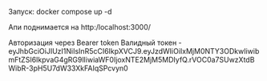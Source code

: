 Запуск:
docker compose up -d

Апи поднимается на http:/localhost:3000/

Авторизация через Bearer token
Валидный токен - eyJhbGciOiJIUzI1NiIsInR5cCI6IkpXVCJ9.eyJzdWIiOiIxMjM0NTY3ODkwIiwibmFtZSI6IkpvaG4gRG9lIiwiaWF0IjoxNTE2MjM5MDIyfQ.rVOC0a7SUwzXtdBWibR-3pH5U7dW33XkFAIqSPcvyn0
